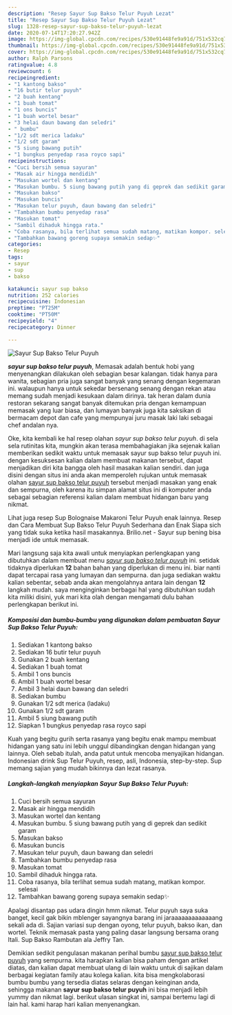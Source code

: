 ```yaml
---
description: "Resep Sayur Sup Bakso Telur Puyuh Lezat"
title: "Resep Sayur Sup Bakso Telur Puyuh Lezat"
slug: 1328-resep-sayur-sup-bakso-telur-puyuh-lezat
date: 2020-07-14T17:20:27.942Z
image: https://img-global.cpcdn.com/recipes/530e91448fe9a91d/751x532cq70/sayur-sup-bakso-telur-puyuh-foto-resep-utama.jpg
thumbnail: https://img-global.cpcdn.com/recipes/530e91448fe9a91d/751x532cq70/sayur-sup-bakso-telur-puyuh-foto-resep-utama.jpg
cover: https://img-global.cpcdn.com/recipes/530e91448fe9a91d/751x532cq70/sayur-sup-bakso-telur-puyuh-foto-resep-utama.jpg
author: Ralph Parsons
ratingvalue: 4.8
reviewcount: 6
recipeingredient:
- "1 kantong bakso"
- "16 butir telur puyuh"
- "2 buah kentang"
- "1 buah tomat"
- "1 ons buncis"
- "1 buah wortel besar"
- "3 helai daun bawang dan seledri"
- " bumbu"
- "1/2 sdt merica ladaku"
- "1/2 sdt garam"
- "5 siung bawang putih"
- "1 bungkus penyedap rasa royco sapi"
recipeinstructions:
- "Cuci bersih semua sayuran"
- "Masak air hingga mendidih"
- "Masukan wortel dan kentang"
- "Masukan bumbu. 5 siung bawang putih yang di geprek dan sedikit garam"
- "Masukan bakso"
- "Masukan buncis"
- "Masukan telur puyuh, daun bawang dan seledri"
- "Tambahkan bumbu penyedap rasa"
- "Masukan tomat"
- "Sambil dihaduk hingga rata."
- "Coba rasanya, bila terlihat semua sudah matang, matikan kompor. selesai"
- "Tambahkan bawang goreng supaya semakin sedap✨"
categories:
- Resep
tags:
- sayur
- sup
- bakso

katakunci: sayur sup bakso 
nutrition: 252 calories
recipecuisine: Indonesian
preptime: "PT25M"
cooktime: "PT50M"
recipeyield: "4"
recipecategory: Dinner

---
```



![Sayur Sup Bakso Telur Puyuh](https://img-global.cpcdn.com/recipes/530e91448fe9a91d/751x532cq70/sayur-sup-bakso-telur-puyuh-foto-resep-utama.jpg)

<b><i>sayur sup bakso telur puyuh</i></b>, Memasak adalah bentuk hobi yang menyenangkan dilakukan oleh sebagian besar kalangan. tidak hanya para wanita, sebagian pria juga sangat banyak yang senang dengan kegemaran ini. walaupun hanya untuk sekedar bersenang senang dengan rekan atau memang sudah menjadi kesukaan dalam dirinya. tak heran dalam dunia restoran sekarang sangat banyak ditemukan pria dengan kemampuan memasak yang luar biasa, dan lumayan banyak juga kita saksikan di bermacam depot dan cafe yang mempunyai juru masak laki laki sebagai chef andalan nya.

Oke, kita kembali ke hal resep olahan <i>sayur sup bakso telur puyuh</i>. di sela sela rutinitas kita, mungkin akan terasa membahagiakan jika sejenak kalian memberikan sedikit waktu untuk memasak sayur sup bakso telur puyuh ini. dengan kesuksesan kalian dalam membuat makanan tersebut, dapat menjadikan diri kita bangga oleh hasil masakan kalian sendiri. dan juga disini dengan situs ini anda akan memperoleh rujukan untuk memasak olahan <u>sayur sup bakso telur puyuh</u> tersebut menjadi masakan yang enak dan sempurna, oleh karena itu simpan alamat situs ini di komputer anda sebagai sebagian referensi kalian dalam membuat hidangan baru yang nikmat.

Lihat juga resep Sup Bolognaise Makaroni Telur Puyuh enak lainnya. Resep dan Cara Membuat Sup Bakso Telur Puyuh Sederhana dan Enak Siapa sich yang tidak suka ketika hasil masakannya. Brilio.net - Sayur sup bening bisa menjadi ide untuk memasak.


Mari langsung saja kita awali untuk menyiapkan perlengkapan yang dibutuhkan dalam membuat menu <u><i>sayur sup bakso telur puyuh</i></u> ini. setidak tidaknya diperlukan <b>12</b> bahan bahan yang diperlukan di menu ini. biar nanti dapat tercapai rasa yang lumayan dan sempurna. dan juga sediakan waktu kalian sebentar, sebab anda akan mengolahnya antara lain dengan <b>12</b> langkah mudah. saya menginginkan berbagai hal yang dibutuhkan sudah kita miliki disini, yuk mari kita olah dengan mengamati dulu bahan perlengkapan berikut ini.

<!--inarticleads1-->

##### Komposisi dan bumbu-bumbu yang digunakan dalam pembuatan Sayur Sup Bakso Telur Puyuh:

1. Sediakan 1 kantong bakso
1. Sediakan 16 butir telur puyuh
1. Gunakan 2 buah kentang
1. Sediakan 1 buah tomat
1. Ambil 1 ons buncis
1. Ambil 1 buah wortel besar
1. Ambil 3 helai daun bawang dan seledri
1. Sediakan  bumbu
1. Gunakan 1/2 sdt merica (ladaku)
1. Gunakan 1/2 sdt garam
1. Ambil 5 siung bawang putih
1. Siapkan 1 bungkus penyedap rasa royco sapi


Kuah yang begitu gurih serta rasanya yang begitu enak mampu membuat hidangan yang satu ini lebih unggul dibandingkan dengan hidangan yang lainnya. Oleh sebab itulah, anda patut untuk mencoba menyajikan hidangan. Indonesian drink Sup Telur Puyuh, resep, asli, Indonesia, step-by-step. Sup memang sajian yang mudah bikinnya dan lezat rasanya. 

<!--inarticleads2-->

##### Langkah-langkah menyiapkan Sayur Sup Bakso Telur Puyuh:

1. Cuci bersih semua sayuran
1. Masak air hingga mendidih
1. Masukan wortel dan kentang
1. Masukan bumbu. 5 siung bawang putih yang di geprek dan sedikit garam
1. Masukan bakso
1. Masukan buncis
1. Masukan telur puyuh, daun bawang dan seledri
1. Tambahkan bumbu penyedap rasa
1. Masukan tomat
1. Sambil dihaduk hingga rata.
1. Coba rasanya, bila terlihat semua sudah matang, matikan kompor. selesai
1. Tambahkan bawang goreng supaya semakin sedap✨


Apalagi disantap pas udara dingin hmm nikmat. Telur puyuh saya suka banget, kecil gak bikin mblenger sayangnya barang ini jaraaaaaaaaaaaaang sekali ada di. Sajian variasi sup dengan oyong, telur puyuh, bakso ikan, dan wortel. Teknik memasak pasta yang paling dasar langsung bersama orang Itali. Sup Bakso Rambutan ala Jeffry Tan. 

Demikian sedikit pengulasan makanan perihal bumbu <u>sayur sup bakso telur puyuh</u> yang sempurna. kita harapkan kalian bisa paham dengan artikel diatas, dan kalian dapat membuat ulang di lain waktu untuk di sajikan dalam berbagai kegiatan family atau kolega kalian. kita bisa mengkolaborasi bumbu bumbu yang tersedia diatas selaras dengan keinginan anda, sehingga makanan <b>sayur sup bakso telur puyuh</b> ini bisa menjadi lebih yummy dan nikmat lagi. berikut ulasan singkat ini, sampai bertemu lagi di lain hal. kami harap hari kalian menyenangkan.
